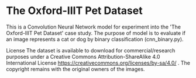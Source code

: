 # The Oxford-IIIT Pet Dataset

This is a Convolution Neural Network model for experiment into the 'The Oxford-IIIT Pet Dataset' case study.
The purpose of model is to evaluate if an image represents a cat or dog by binary classification (cnn_binary.py).


License
The dataset is available to download for commercial/research purposes under a Creative Commons Attribution-ShareAlike 4.0 International License https://creativecommons.org/licenses/by-sa/4.0/ . The copyright remains with the original owners of the images.


